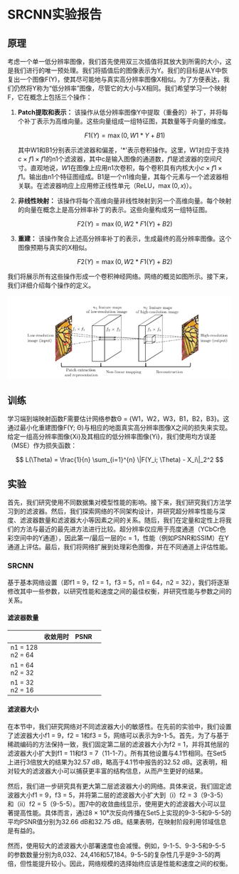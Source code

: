 # SRCNN实验报告

## 原理

考虑一个单一低分辨率图像，我们首先使用双三次插值将其放大到所需的大小，这是我们进行的唯一预处理。我们将插值后的图像表示为Y。我们的目标是从Y中恢复出一个图像F(Y)，使其尽可能地与真实高分辨率图像X相似。为了方便表达，我们仍然将Y称为“低分辨率”图像，尽管它的大小与X相同。我们希望学习一个映射F，它在概念上包括三个操作：

1. **Patch提取和表示：** 该操作从低分辨率图像Y中提取（重叠的）补丁，并将每个补丁表示为高维向量。这些向量组成一组特征图，其数量等于向量的维度。

   $$
   F1(Y) = \max(0, W1 * Y + B1)
   $$

   其中W1和B1分别表示滤波器和偏差，'*'表示卷积操作。这里，W1对应于支持$c×f1×f1$的n1个滤波器，其中c是输入图像的通道数，$f1$是滤波器的空间尺寸。直观地说，$W1$在图像上应用n1次卷积，每个卷积具有内核大小$c×f1×f1$。输出由n1个特征图组成。B1是一个n1维向量，其每个元素与一个滤波器相关联。在滤波器响应上应用修正线性单元（ReLU，$\max(0, x)$）。
2. **非线性映射：** 该操作将每个高维向量非线性映射到另一个高维向量。每个映射的向量在概念上是高分辨率补丁的表示。这些向量构成另一组特征图。

   $$
   F2(Y) = \max(0, W2 * F1(Y) + B2)
   $$
3. **重建：** 该操作聚合上述高分辨率补丁的表示，生成最终的高分辨率图像。这个图像预期与真实的X相似。

   $$
   F2(Y) = \max(0, W2 * F1(Y) + B2)
   $$

我们将展示所有这些操作形成一个卷积神经网络。网络的概览如图所示。接下来，我们详细介绍每个操作的定义。

![1702793326624](image/Report/1702793326624.png)

## 训练

学习端到端映射函数F需要估计网络参数Θ = {W1，W2，W3，B1，B2，B3}。这通过最小化重建图像F(Y; Θ)与相应的地面真实高分辨率图像X之间的损失来实现。给定一组高分辨率图像{Xi}及其相应的低分辨率图像{Yi}，我们使用均方误差（MSE）作为损失函数：

$$
L(\Theta) = \frac{1}{n} \sum_{i=1}^{n} \|F(Y_i; \Theta) - X_i\|_2^2
$$

## 实验

首先，我们研究使用不同数据集对模型性能的影响。接下来，我们研究我们方法学习到的滤波器。然后，我们探索网络的不同架构设计，并研究超分辨率性能与深度、滤波器数量和滤波器大小等因素之间的关系。随后，我们在定量和定性上将我们的方法与最近的最先进方法进行比较。超分辨率仅应用于亮度通道（YCbCr色彩空间中的Y通道），因此第一/最后一层的c = 1，性能（例如PSNR和SSIM）在Y通道上评估。最后，我们将网络扩展到处理彩色图像，并在不同通道上评估性能。

### SRCNN

基于基本网络设置（即f1 = 9，f2 = 1，f3 = 5，n1 = 64，n2 = 32），我们将逐渐修改其中一些参数，以研究性能和速度之间的最佳权衡，并研究性能与参数之间的关系。

#### 滤波器数量

|                       | 收敛用时 | PSNR |  |
| --------------------- | -------- | ---- | - |
| n1 = 128<br />n2 = 64 |          |      |  |
| n1 = 64<br />n2 = 32  |          |      |  |
| n1 = 32<br />n2 = 16  |          |      |  |

#### 滤波器大小

在本节中，我们研究网络对不同滤波器大小的敏感性。在先前的实验中，我们设置了滤波器大小f1 = 9，f2 = 1和f3 = 5，网络可以表示为9-1-5。首先，为了与基于稀疏编码的方法保持一致，我们固定第二层的滤波器大小为f2 = 1，并将其他层的滤波器大小扩大到f1 = 11和f3 = 7（11-1-7）。所有其他设置与4.1节相同。在Set5上进行3倍放大的结果为32.57 dB，略高于4.1节中报告的32.52 dB。这表明，相对较大的滤波器大小可以捕获更丰富的结构信息，从而产生更好的结果。

然后，我们进一步研究具有更大第二层滤波器大小的网络。具体来说，我们固定滤波器大小f1 = 9，f3 = 5，并将第二层的滤波器大小扩大到（i）f2 = 3（9-3-5）和（ii）f2 = 5（9-5-5）。图7中的收敛曲线显示，使用更大的滤波器大小可以显著提高性能。具体而言，通过8 × 10⁸次反向传播在Set5上实现的9-3-5和9-5-5的平均PSNR值分别为32.66 dB和32.75 dB。结果表明，在映射阶段利用邻域信息是有益的。

然而，使用较大的滤波器大小部署速度也会减慢。例如，9-1-5、9-3-5和9-5-5的参数数量分别为8,032、24,416和57,184。9-5-5的复杂性几乎是9-3-5的两倍，但性能提升较小。因此，网络规模的选择始终应该是性能和速度之间的权衡。
